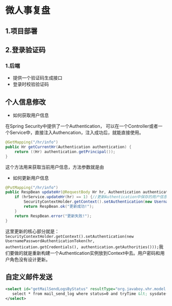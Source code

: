 # 微人事复盘

## 1.项目部署

## 2.登录验证码

### 1.后端

- 提供一个验证码生成接口
- 登录时校验验证码

## 个人信息修改

- 如何获取用户信息

在Spring Security中提供了一个Authentication， 可以在一个Controller或者一个Service中，直接注入Authencation，注入成功后，就能直接使用。

```java
@GetMapping("/hr/info")
public Hr getCurrentHr(Authentication authentication) {
    return ((Hr) authentication.getPrincipal());
}
```

这个方法用来获取当前用户信息，方法参数就是由

- 如何更新用户信息

```java
@PutMapping("/hr/info")
public RespBean updateHr(@RequestBody Hr hr, Authentication authentication) {
    if (hrService.updateHr(hr) == 1) {//更新Authentication中保存的用户信息
        SecurityContextHolder.getContext().setAuthentication(new UsernamePasswordAuthenticationToken(hr, authentication.getCredentials(), authentication.getAuthorities()));
        return RespBean.ok("更新成功!");
    }
    return RespBean.error("更新失败!");
}
```

这里更新的核心部分就是：`SecurityContextHolder.getContext().setAuthentication(new UsernamePasswordAuthenticationToken(hr, authentication.getCredentials(), authentication.getAuthorities()));`我们要做的就是重新构建一个Authentication实例放到Context中去。用户密码和用户角色没有设计更新。

## 自定义邮件发送

```xml
<select id="getMailSendLogsByStatus" resultType="org.javaboy.vhr.model.MailSendLog">
   select * from mail_send_log where status=0 and tryTime &lt; sysdate()
</select>
```

